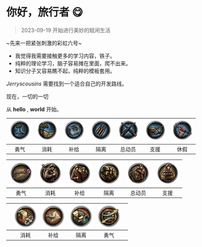 # 你好，旅行者 😋

> 2023-09-19 开始进行美妙的赋闲生活

~先来一把紧张刺激的彩虹六号~

- 我觉得我需要接触更多的学习内容，铁子。
- 纯粹的理论学习，脑子容易摊在里面，爬不出来。
- 知识分子又容易瞧不起，纯粹的模板套用。

$Jerryscousins$ 需要找到一个适合自己的开发路线。

现在，一切的一切

从 **hello** , **world** 开始。

|![ ](Iron4/gov/Undisturbed_isolation.png)|![ ](Iron4/gov/Isolation.png)|![ ](Iron4/gov/Civilian_economy.png)|![ ](Iron4/gov/Early_mobilization.png)|![ ](Iron4/gov/Partial_mobilization.png)|![猫扑毛](Iron4/gov/War_economy.png) |![ ](Iron4/gov/Total_mobilization.png)|
|:---:|:---:|:---:|:---:|:---:|:---:|:---:|
|勇气|消耗|补给|隔离|总动员|支援|休假|


|![勇气](Iron4/man/Disarmed_nation.png)|![支援](Iron4/man/Volunteer_only.png)|![补给](Iron4/man/Limited_conscription.png)|![消耗](Iron4/man/Extensive_conscription.png)|![总动员](Iron4/man/Service_by_requirement.png)|![隔离](Iron4/man/Scraping_the_barrel.png)|
|:---:|:---:|:---:|:---:|:---:|:---:|
|勇气|消耗|补给|隔离|总动员|支援|

| |![勇气](Iron4/money/Closed_economy.png)|![隔离](Iron4/money/Limited_exports.png)|![消耗](Iron4/money/Export_focus.png)|![补给](Iron4/money/Free_trade.png)||
|:---:|:---:|:---:|:---:|:---:|:---:|
||消耗|补给|隔离|勇气||